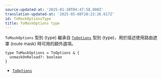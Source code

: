 ```yaml
---
source-updated-at: '2025-01-30T04:47:58.000Z'
translation-updated-at: '2025-05-08T20:22:26.617Z'
id: ToMaskOptionsType
title: ToMaskOptions type
---
```


`ToMaskOptions` 型別 (type) 繼承自 [`ToOptions`](./ToOptionsType.md) 型別 (type)，用於描述使用路由遮罩 (route mask) 時可用的額外選項。

```tsx
type ToMaskOptions = ToOptions & {
  unmaskOnReload?: boolean
}
```

- [`ToOptions`](./ToOptionsType.md)
